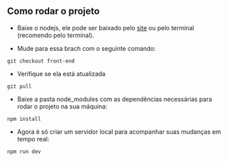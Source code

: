 ## Como rodar o projeto

* Baixe o nodejs, ele pode ser baixado pelo [site](https://nodejs.org/en/download) ou pelo terminal (recomendo pelo terminal).

* Mude para essa brach com o seguinte comando:

```
git checkout front-end
```

* Verifique se ela está atualizada

```
git pull
```

* Baixe a pasta node_modules com as dependências necessárias para rodar o projeto na sua máquina:

```
npm install
```

* Agora é só criar um servidor local para acompanhar suas mudanças em tempo real:

```
npm run dev
```
